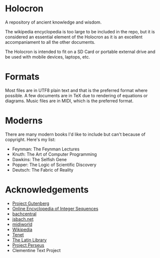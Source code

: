 # Holocron

A repository of ancient knowledge and wisdom.

The wikipedia encyclopedia is too large to be included in the repo,
but it is considered an essential element of the Holocron as it is an
excellent accompaniament to all the other documents.

The Holocron is intended to fit on a SD Card or portable external drive 
and be used with mobile devices, laptops, etc.


# Formats

Most files are in UTF8 plain text and that is the
preferred format where possible. 
A few documents are in TeX due to rendering of equations or diagrams. 
Music files are in MIDI, which is the preferred format.

# Moderns

There are many modern books I'd like to include but can't because
of copyright. Here's my list:
- Feynman: The Feynman Lectures
- Knuth: The Art of Computer Programming
- Dawkins: The Selfish Gene
- Popper: The Logic of Scientific Discovery
- Deutsch: The Fabric of Reality

# Acknowledgements

- [Project Gutenberg](http://gutenberg.org)
- [Online Encyclopedia of Integer Sequences](https://oeis.org/)
- [bachcentral](http://bachcentral.com)
- [jsbach.net](http://www.jsbach.net/midi/)
- [midiworld](https://www.midiworld.com/)
- [Wikipedia](https://wikipedia.org)
- [Tenet](https://github.com/macrocosmcorp/tenet)
- [The Latin Library](http://thelatinlibrary.com/)
- [Project Perseus](http://www.perseus.tufts.edu/hopper/)
- Clementine Text Project
